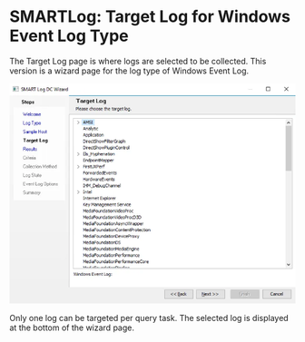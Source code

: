 # SMARTLog: Target Log for Windows Event Log Type

The Target Log page is where logs are selected to be collected. This version is a wizard page for the log type of Windows Event Log.

![SMART Log DC Wizard Target Log page for Windows Event Log](../../../../../../../static/img/product_docs/accessanalyzer/enterpriseauditor/admin/datacollector/smartlog/targetlogtype/targetlogwindowsevent.webp)

Only one log can be targeted per query task. The selected log is displayed at the bottom of the wizard page.
